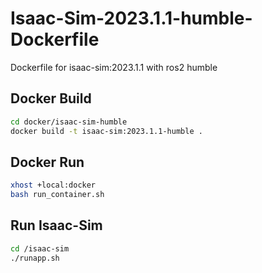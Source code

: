 # Isaac-Sim-2023.1.1-humble-Dockerfile

Dockerfile for isaac-sim:2023.1.1 with ros2 humble


## Docker Build
```bash
cd docker/isaac-sim-humble
docker build -t isaac-sim:2023.1.1-humble .
```

## Docker Run
```bash
xhost +local:docker
bash run_container.sh
```


## Run Isaac-Sim
```bash
cd /isaac-sim
./runapp.sh
```
